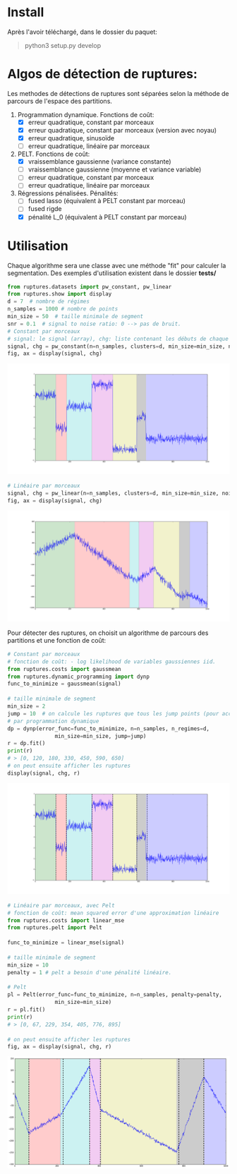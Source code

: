 # Install
Après l'avoir téléchargé, dans le dossier du paquet:

> python3 setup.py develop

# Algos de détection de ruptures:

Les methodes de détections de ruptures sont séparées selon la méthode de parcours de l'espace des partitions.

1. Programmation dynamique. Fonctions de coût:
    * [x] erreur quadratique, constant par morceaux
    * [x] erreur quadratique, constant par morceaux (version avec noyau)
    * [x] erreur quadratique, sinusoïde
    * [ ] erreur quadratique, linéaire par morceaux

2. PELT. Fonctions de coût:
    * [x] vraissemblance gaussienne (variance constante)
    * [ ] vraissemblance gaussienne (moyenne et variance variable)
    * [ ] erreur quadratique, constant par morceaux
    * [ ] erreur quadratique, linéaire par morceaux

3. Régressions pénalisées. Pénalités:
    * [ ] fused lasso (équivalent à PELT constant par morceau)
    * [ ] fused rigde
    * [x] pénalité L_0 (équivalent à PELT constant par morceau)

# Utilisation
Chaque algorithme sera une classe avec une méthode "fit" pour calculer la segmentation.
Des exemples d'utilisation existent dans le dossier **tests/**

```python
from ruptures.datasets import pw_constant, pw_linear
from ruptures.show import display
d = 7  # nombre de régimes
n_samples = 1000 # nombre de points
min_size = 50  # taille minimale de segment
snr = 0.1  # signal to noise ratio: 0 --> pas de bruit.
# Constant par morceaux
# signal: le signal (array), chg: liste contenant les débuts de chaque régime.
signal, chg = pw_constant(n=n_samples, clusters=d, min_size=min_size, noisy=True, snr=snr)
fig, ax = display(signal, chg)
```

![Constant par morceaux](images/pw_constant.png)

```python
# Linéaire par morceaux
signal, chg = pw_linear(n=n_samples, clusters=d, min_size=min_size, noisy=True, snr=snr)
fig, ax = display(signal, chg)
```

![piecewise constant](/images/pw_linear.png)

Pour détecter des ruptures, on choisit un algorithme de parcours des partitions et une fonction de coût:

```python
# Constant par morceaux
# fonction de coût: - log likelihood de variables gaussiennes iid.
from ruptures.costs import gaussmean
from ruptures.dynamic_programming import dynp
func_to_minimize = gaussmean(signal)

# taille minimale de segment
min_size = 2
jump = 10  # on calcule les ruptures que tous les jump points (pour accélérer les calculs).
# par programmation dynamique
dp = dynp(error_func=func_to_minimize, n=n_samples, n_regimes=d,
               min_size=min_size, jump=jump)
r = dp.fit()
print(r)
# > [0, 120, 180, 330, 450, 590, 650]
# on peut ensuite afficher les ruptures
display(signal, chg, r)
```
![Ruptures avec programmation dynamique](images/pw_constantdp.png)


```python
# Linéaire par morceaux, avec Pelt
# fonction de coût: mean squared error d'une approximation linéaire
from ruptures.costs import linear_mse
from ruptures.pelt import Pelt

func_to_minimize = linear_mse(signal)

# taille minimale de segment
min_size = 10
penalty = 1 # pelt a besoin d'une pénalité linéaire.

# Pelt
pl = Pelt(error_func=func_to_minimize, n=n_samples, penalty=penalty,
               min_size=min_size)
r = pl.fit()
print(r)
# > [0, 67, 229, 354, 405, 776, 895]

# on peut ensuite afficher les ruptures
fig, ax = display(signal, chg, r)
```

![Ruptures avec Pelt](images/pw_linearpelt.png)

